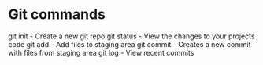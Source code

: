 # Git commands

git init - Create a new git repo
git status - View the changes to your projects code
git add - Add files to staging area
git commit - Creates a new commit with files from staging area
git log - View recent commits

